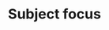 ---
title: 'Subject focus'
field: 'dcterms.subject'
slug: 'global-subject-focus'
description: 'Keywords that help to describe the resource content or coverage. The topic of the resource. Normally select from control list'
required: False
module: 'Scope'
cluster: 'Global'
policy: 'Free value. Repeat values.'
layout: 'home'
---